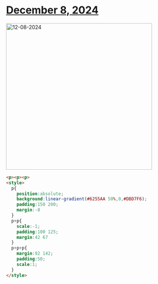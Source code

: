 # [December 8, 2024](https://cssbattle.dev/play/BRVIAi3fJZ14hIYnU7GL)

<img src="https://firebasestorage.googleapis.com/v0/b/cssbattleapp.appspot.com/o/user%2Fe6YbeBahWNPT7VpE2rE2p85byxa2%2Ftargets%2Ftarget_W7e6qEi@2x.png?alt=media" width="400" alt="12-08-2024" />

```html
<p><p><p>
<style>
  p{
    position:absolute;
    background:linear-gradient(#6255AA 50%,0,#DBD7F6);
    padding:150 200;
    margin:-8
  }
  p+p{
    scale:-1;
    padding:100 125;
    margin:42 67
  }
  p+p+p{
    margin:92 142;
    padding:50;
    scale:1;
  }
</style>
```
